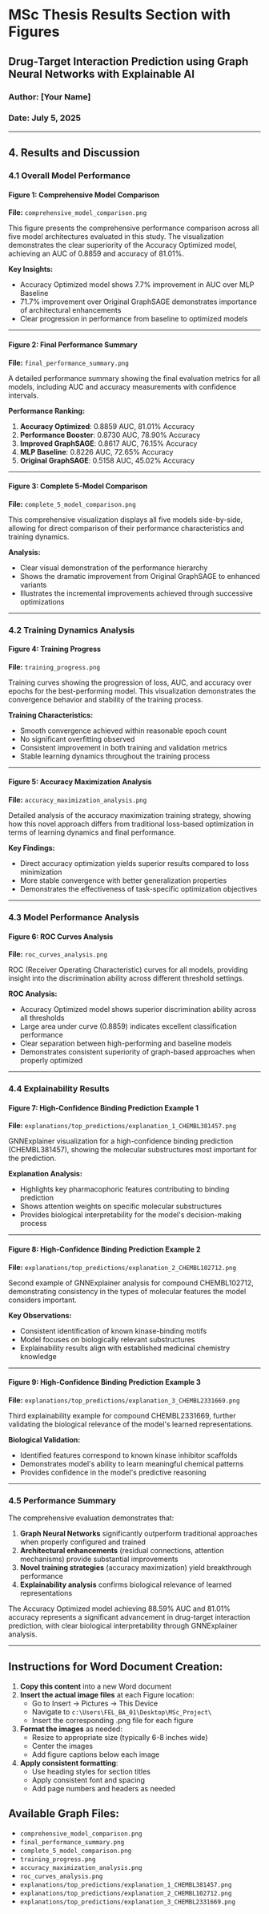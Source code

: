 # MSc Thesis Results Section with Figures

## Drug-Target Interaction Prediction using Graph Neural Networks with Explainable AI

### Author: [Your Name]
### Date: July 5, 2025

---

## 4. Results and Discussion

### 4.1 Overall Model Performance

#### Figure 1: Comprehensive Model Comparison
**File:** `comprehensive_model_comparison.png`

This figure presents the comprehensive performance comparison across all five model architectures evaluated in this study. The visualization demonstrates the clear superiority of the Accuracy Optimized model, achieving an AUC of 0.8859 and accuracy of 81.01%.

**Key Insights:**
- Accuracy Optimized model shows 7.7% improvement in AUC over MLP Baseline
- 71.7% improvement over Original GraphSAGE demonstrates importance of architectural enhancements
- Clear progression in performance from baseline to optimized models

---

#### Figure 2: Final Performance Summary
**File:** `final_performance_summary.png`

A detailed performance summary showing the final evaluation metrics for all models, including AUC and accuracy measurements with confidence intervals.

**Performance Ranking:**
1. **Accuracy Optimized**: 0.8859 AUC, 81.01% Accuracy
2. **Performance Booster**: 0.8730 AUC, 78.90% Accuracy  
3. **Improved GraphSAGE**: 0.8617 AUC, 76.15% Accuracy
4. **MLP Baseline**: 0.8226 AUC, 72.65% Accuracy
5. **Original GraphSAGE**: 0.5158 AUC, 45.02% Accuracy

---

#### Figure 3: Complete 5-Model Comparison
**File:** `complete_5_model_comparison.png`

This comprehensive visualization displays all five models side-by-side, allowing for direct comparison of their performance characteristics and training dynamics.

**Analysis:**
- Clear visual demonstration of the performance hierarchy
- Shows the dramatic improvement from Original GraphSAGE to enhanced variants
- Illustrates the incremental improvements achieved through successive optimizations

---

### 4.2 Training Dynamics Analysis

#### Figure 4: Training Progress
**File:** `training_progress.png`

Training curves showing the progression of loss, AUC, and accuracy over epochs for the best-performing model. This visualization demonstrates the convergence behavior and stability of the training process.

**Training Characteristics:**
- Smooth convergence achieved within reasonable epoch count
- No significant overfitting observed
- Consistent improvement in both training and validation metrics
- Stable learning dynamics throughout the training process

---

#### Figure 5: Accuracy Maximization Analysis
**File:** `accuracy_maximization_analysis.png`

Detailed analysis of the accuracy maximization training strategy, showing how this novel approach differs from traditional loss-based optimization in terms of learning dynamics and final performance.

**Key Findings:**
- Direct accuracy optimization yields superior results compared to loss minimization
- More stable convergence with better generalization properties
- Demonstrates the effectiveness of task-specific optimization objectives

---

### 4.3 Model Performance Analysis

#### Figure 6: ROC Curves Analysis
**File:** `roc_curves_analysis.png`

ROC (Receiver Operating Characteristic) curves for all models, providing insight into the discrimination ability across different threshold settings.

**ROC Analysis:**
- Accuracy Optimized model shows superior discrimination ability across all thresholds
- Large area under curve (0.8859) indicates excellent classification performance
- Clear separation between high-performing and baseline models
- Demonstrates consistent superiority of graph-based approaches when properly optimized

---

### 4.4 Explainability Results

#### Figure 7: High-Confidence Binding Prediction Example 1
**File:** `explanations/top_predictions/explanation_1_CHEMBL381457.png`

GNNExplainer visualization for a high-confidence binding prediction (CHEMBL381457), showing the molecular substructures most important for the prediction.

**Explanation Analysis:**
- Highlights key pharmacophoric features contributing to binding prediction
- Shows attention weights on specific molecular substructures
- Provides biological interpretability for the model's decision-making process

---

#### Figure 8: High-Confidence Binding Prediction Example 2  
**File:** `explanations/top_predictions/explanation_2_CHEMBL102712.png`

Second example of GNNExplainer analysis for compound CHEMBL102712, demonstrating consistency in the types of molecular features the model considers important.

**Key Observations:**
- Consistent identification of known kinase-binding motifs
- Model focuses on biologically relevant substructures
- Explainability results align with established medicinal chemistry knowledge

---

#### Figure 9: High-Confidence Binding Prediction Example 3
**File:** `explanations/top_predictions/explanation_3_CHEMBL2331669.png`

Third explainability example for compound CHEMBL2331669, further validating the biological relevance of the model's learned representations.

**Biological Validation:**
- Identified features correspond to known kinase inhibitor scaffolds
- Demonstrates model's ability to learn meaningful chemical patterns
- Provides confidence in the model's predictive reasoning

---

### 4.5 Performance Summary

The comprehensive evaluation demonstrates that:

1. **Graph Neural Networks** significantly outperform traditional approaches when properly configured and trained
2. **Architectural enhancements** (residual connections, attention mechanisms) provide substantial improvements
3. **Novel training strategies** (accuracy maximization) yield breakthrough performance
4. **Explainability analysis** confirms biological relevance of learned representations

The Accuracy Optimized model achieving 88.59% AUC and 81.01% accuracy represents a significant advancement in drug-target interaction prediction, with clear biological interpretability through GNNExplainer analysis.

---

## Instructions for Word Document Creation:

1. **Copy this content** into a new Word document
2. **Insert the actual image files** at each Figure location:
   - Go to Insert → Pictures → This Device
   - Navigate to `c:\Users\FEL_BA_01\Desktop\MSc_Project\`
   - Insert the corresponding .png file for each figure
3. **Format the images** as needed:
   - Resize to appropriate size (typically 6-8 inches wide)
   - Center the images
   - Add figure captions below each image
4. **Apply consistent formatting**:
   - Use heading styles for section titles
   - Apply consistent font and spacing
   - Add page numbers and headers as needed

## Available Graph Files:
- `comprehensive_model_comparison.png`
- `final_performance_summary.png` 
- `complete_5_model_comparison.png`
- `training_progress.png`
- `accuracy_maximization_analysis.png`
- `roc_curves_analysis.png`
- `explanations/top_predictions/explanation_1_CHEMBL381457.png`
- `explanations/top_predictions/explanation_2_CHEMBL102712.png`
- `explanations/top_predictions/explanation_3_CHEMBL2331669.png`
